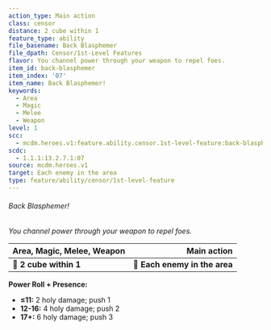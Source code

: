```yaml
---
action_type: Main action
class: censor
distance: 2 cube within 1
feature_type: ability
file_basename: Back Blasphemer
file_dpath: Censor/1st-Level Features
flavor: You channel power through your weapon to repel foes.
item_id: back-blasphemer
item_index: '07'
item_name: Back Blasphemer!
keywords:
  - Area
  - Magic
  - Melee
  - Weapon
level: 1
scc:
  - mcdm.heroes.v1:feature.ability.censor.1st-level-feature:back-blasphemer
scdc:
  - 1.1.1:13.2.7.1:07
source: mcdm.heroes.v1
target: Each enemy in the area
type: feature/ability/censor/1st-level-feature
---
```


###### Back Blasphemer!

*You channel power through your weapon to repel foes.*

| **Area, Magic, Melee, Weapon** |               **Main action** |
| ------------------------------ | ----------------------------: |
| **📏 2 cube within 1**         | **🎯 Each enemy in the area** |

**Power Roll + Presence:**

- **≤11:** 2 holy damage; push 1
- **12-16:** 4 holy damage; push 2
- **17+:** 6 holy damage; push 3
